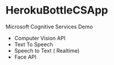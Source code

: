 # HerokuBottleCSApp

Microsoft Cognitive Services Demo

- Computer Vision API 
- Text To Speech
- Speech to Text ( Realtime)
- Face API
